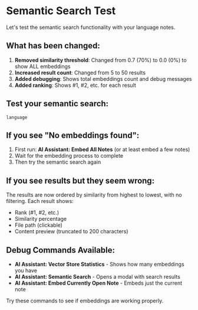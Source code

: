 # Semantic Search Test

Let's test the semantic search functionality with your language notes.

## What has been changed:

1. **Removed similarity threshold**: Changed from 0.7 (70%) to 0.0 (0%) to show ALL embeddings
2. **Increased result count**: Changed from 5 to 50 results 
3. **Added debugging**: Shows total embeddings count and debug messages
4. **Added ranking**: Shows #1, #2, etc. for each result

## Test your semantic search:

```semantic-search
language
```

## If you see "No embeddings found":

1. First run: **AI Assistant: Embed All Notes** (or at least embed a few notes)
2. Wait for the embedding process to complete
3. Then try the semantic search again

## If you see results but they seem wrong:

The results are now ordered by similarity from highest to lowest, with no filtering. Each result shows:
- Rank (#1, #2, etc.)
- Similarity percentage
- File path (clickable)
- Content preview (truncated to 200 characters)

## Debug Commands Available:

- **AI Assistant: Vector Store Statistics** - Shows how many embeddings you have
- **AI Assistant: Semantic Search** - Opens a modal with search results
- **AI Assistant: Embed Currently Open Note** - Embeds just the current note

Try these commands to see if embeddings are working properly.
